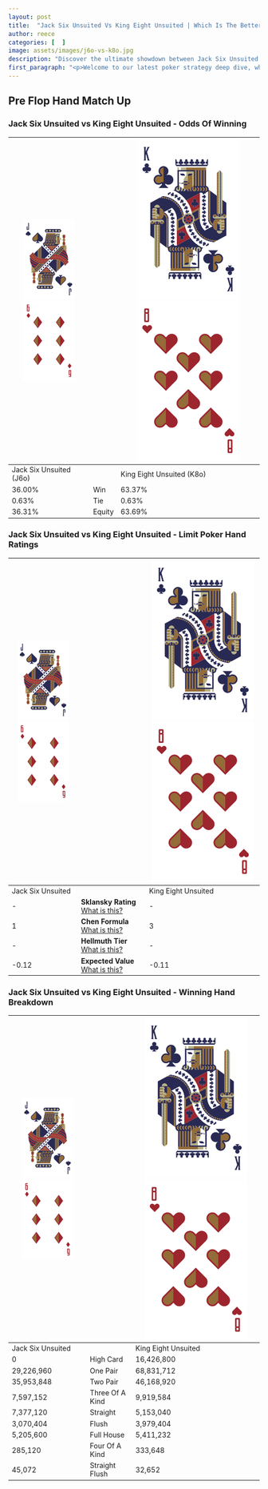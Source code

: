 ```yaml
---
layout: post
title:  "Jack Six Unsuited Vs King Eight Unsuited | Which Is The Better Hand In Poker? A Complete Guide"
author: reece
categories: [  ]
image: assets/images/j6o-vs-k8o.jpg
description: "Discover the ultimate showdown between Jack Six Unsuited and King Eight Unsuited in poker! Uncover the odds, strategies, and scenarios where one hand triumphs over the other. Get ready to up your poker game with this thrilling analysis."
first_paragraph: "<p>Welcome to our latest poker strategy deep dive, where we're pitting two distinct hands against each other in a high-stakes showdown: Jack Six Unsuited vs King Eight Unsuited.</p><p>In the dynamic world of poker, every decision counts, and knowing which hand holds the upper hand is key to your success at the table.</p><p>In this article, we'll dissect these two hands, explore the scenarios where one dominates the other, and equip you with the knowledge to make strategic choices that can tip the odds in your favor.</p><p>Get ready to unravel the intriguing dynamics of these poker hands and elevate your game to new heights.</p>"
---
```




[comment]: # (sp0)

## Pre Flop Hand Match Up

<div class="table hand-ratings" markdown="1"> 



### Jack Six Unsuited vs King Eight Unsuited - Odds Of Winning


    
| ![image info](assets/images/hand1/J.png) ![image info](assets/images/hand1/6o.png) |  | ![image info](assets/images/hand2/K.png) ![image info](assets/images/hand2/8o.png) |
| -------- | -------- | -------- |
| Jack Six Unsuited (J6o) |  | King Eight Unsuited (K8o) |
| 36.00% | Win | 63.37% |
| 0.63% | Tie | 0.63% |
| 36.31% | Equity | 63.69% |




[comment]: # (sp1)



### Jack Six Unsuited vs King Eight Unsuited - Limit Poker Hand Ratings


    
| ![image info](assets/images/hand1/J.png) ![image info](assets/images/hand1/6o.png) |  | ![image info](assets/images/hand2/K.png) ![image info](assets/images/hand2/8o.png) |
| -------- | -------- | -------- |
| Jack Six Unsuited |  | King Eight Unsuited |
| - | **Sklansky Rating** [What is this?](/sklansky-rating-explained) | - |
| 1 | **Chen Formula** [What is this?](/chen-formula-explained) | 3 |
| - | **Hellmuth Tier** [What is this?](/Hellmuth-tier-explained) | - |
| -0.12 | **Expected Value** [What is this?](/expected-value-explained) | -0.11 |




[comment]: # (sp2)



### Jack Six Unsuited vs King Eight Unsuited - Winning Hand Breakdown


    
| ![image info](assets/images/hand1/J.png) ![image info](assets/images/hand1/6o.png) |  | ![image info](assets/images/hand2/K.png) ![image info](assets/images/hand2/8o.png) |
| -------- | -------- | -------- |
| Jack Six Unsuited |  | King Eight Unsuited |
| 0 | High Card | 16,426,800 |
| 29,226,960 | One Pair | 68,831,712 |
| 35,953,848 | Two Pair | 46,168,920 |
| 7,597,152 | Three Of A Kind | 9,919,584 |
| 7,377,120 | Straight | 5,153,040 |
| 3,070,404 | Flush | 3,979,404 |
| 5,205,600 | Full House | 5,411,232 |
| 285,120 | Four Of A Kind | 333,648 |
| 45,072 | Straight Flush | 32,652 |




[comment]: # (sp3)



</div>

[comment]: # (sp4)



[comment]: # (sp5)


